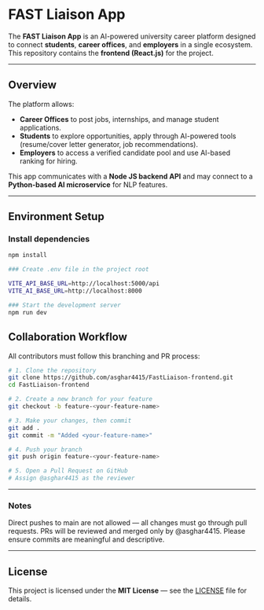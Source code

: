 # FAST Liaison App

The **FAST Liaison App** is an AI-powered university career platform designed to connect **students**, **career offices**, and **employers** in a single ecosystem.  
This repository contains the **frontend (React.js)** for the project.

---

## Overview

The platform allows:
- **Career Offices** to post jobs, internships, and manage student applications.  
- **Students** to explore opportunities, apply through AI-powered tools (resume/cover letter generator, job recommendations).  
- **Employers** to access a verified candidate pool and use AI-based ranking for hiring.

This app communicates with a **Node JS backend API** and may connect to a **Python-based AI microservice** for NLP features.

---

## Environment Setup

### Install dependencies
```bash
npm install

### Create .env file in the project root

VITE_API_BASE_URL=http://localhost:5000/api
VITE_AI_BASE_URL=http://localhost:8000

### Start the development server
npm run dev
```

## Collaboration Workflow
All contributors must follow this branching and PR process:

```bash
# 1. Clone the repository
git clone https://github.com/asghar4415/FastLiaison-frontend.git
cd FastLiaison-frontend

# 2. Create a new branch for your feature
git checkout -b feature-<your-feature-name>

# 3. Make your changes, then commit
git add .
git commit -m "Added <your-feature-name>"

# 4. Push your branch
git push origin feature-<your-feature-name>

# 5. Open a Pull Request on GitHub
# Assign @asghar4415 as the reviewer
```
---

### Notes
Direct pushes to main are not allowed — all changes must go through pull requests.
PRs will be reviewed and merged only by @asghar4415.
Please ensure commits are meaningful and descriptive.


---

## License
This project is licensed under the **MIT License** — see the [LICENSE](./LICENSE) file for details.
